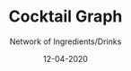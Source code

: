 ---
title: Cocktail Graph
subtitle: Network of Ingredients/Drinks
layout: default
modal-id: 2
date: 12-04-2020
img: blank.png
iframe: https://chart-studio.plotly.com/~SkylarACD/1.embed
graphheight: 700px
graphwidth: 700px
thumbnail: cocktail-thumbnail.png
alt: image-alt

---